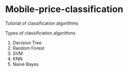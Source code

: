 # Mobile-price-classification
Tutorial of classification algorithms

Types of classification algorithms
1) Decision Tree
2) Random Forest
3) SVM
4) KNN
5) Naive Bayes
